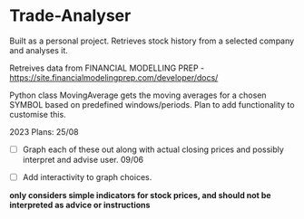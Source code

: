 # Trade-Analyser

Built as a personal project. Retrieves stock history from a selected company and analyses it. 

Retreives data from FINANCIAL MODELLING PREP -
    https://site.financialmodelingprep.com/developer/docs/

Python class MovingAverage gets the moving averages for a chosen SYMBOL based on predefined windows/periods. Plan to add functionality to customise this. 

2023 Plans: 
25/08
- [ ] Graph each of these out along with actual closing prices and possibly interpret and advise user. 
09/06
- [ ] Add interactivity to graph choices. 



**only considers simple indicators for stock prices, and should not be interpreted as advice or instructions**

